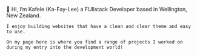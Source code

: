 👋 Hi, I’m Kafele (Ka-Fay-Lee) a FUllstack Developer based in Wellington, New Zealand.

    I enjoy building websites that have a clean and clear theme and easy to use.

    On my page here is where you find a range of projects I worked on during my entry into the development world!
